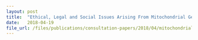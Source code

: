 ```yaml
---
layout: post
title:  "Ethical, Legal and Social Issues Arising From Mitochondrial Genome Replacement Technology"
date:   2018-04-19
file_url: /files/publications/consultation-papers/2018/04/mitochondrial-genome-replacement-tech.pdf
---
```

